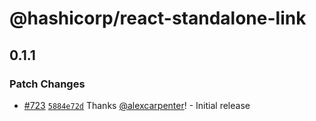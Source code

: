 # @hashicorp/react-standalone-link

## 0.1.1

### Patch Changes

- [#723](https://github.com/hashicorp/react-components/pull/723) [`5884e72d`](https://github.com/hashicorp/react-components/commit/5884e72d086a2851ddc65796c881f88a5d42fe19) Thanks [@alexcarpenter](https://github.com/alexcarpenter)! - Initial release
